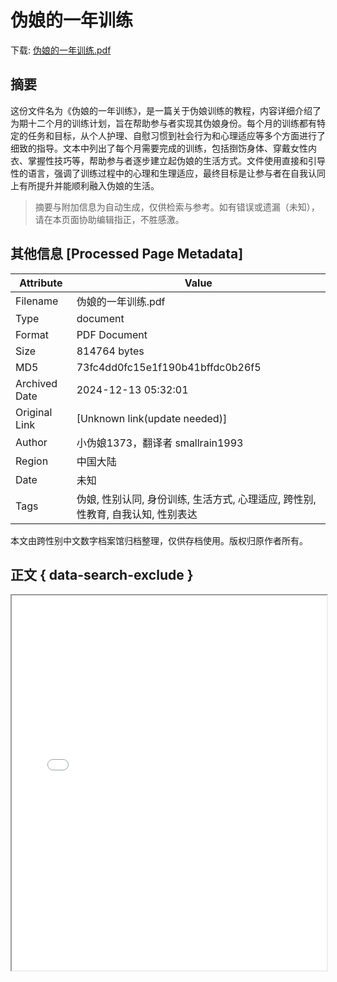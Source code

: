 # 伪娘的一年训练

<!-- tcd_download_link -->
下载: <a href="../伪娘的一年训练.pdf" download>伪娘的一年训练.pdf</a>
<!-- tcd_download_link_end -->

## 摘要

<!-- tcd_abstract -->
这份文件名为《伪娘的一年训练》，是一篇关于伪娘训练的教程，内容详细介绍了为期十二个月的训练计划，旨在帮助参与者实现其伪娘身份。每个月的训练都有特定的任务和目标，从个人护理、自慰习惯到社会行为和心理适应等多个方面进行了细致的指导。文本中列出了每个月需要完成的训练，包括捯饬身体、穿戴女性内衣、掌握性技巧等，帮助参与者逐步建立起伪娘的生活方式。文件使用直接和引导性的语言，强调了训练过程中的心理和生理适应，最终目标是让参与者在自我认同上有所提升并能顺利融入伪娘的生活。

<!-- tcd_abstract_end -->

> 摘要与附加信息为自动生成，仅供检索与参考。如有错误或遗漏（未知），请在本页面协助编辑指正，不胜感激。

## 其他信息 [Processed Page Metadata]

| Attribute       | Value                                  |
|-----------------|----------------------------------------|
| Filename        | 伪娘的一年训练.pdf                             |
| Type            | document                                 |
| Format          | PDF Document                               |
| Size            | 814764 bytes                           |
| MD5             | 73fc4dd0fc15e1f190b41bffdc0b26f5                                  |
| Archived Date   | 2024-12-13 05:32:01                             |
| Original Link   | [Unknown link(update needed)]                         |
| Author          | 小伪娘1373，翻译者 smallrain1993                               |
| Region          | 中国大陆                               |
| Date            | 未知                                 |
| Tags            | 伪娘, 性别认同, 身份训练, 生活方式, 心理适应, 跨性别, 性教育, 自我认知, 性别表达                                 |

本文由跨性别中文数字档案馆归档整理，仅供存档使用。版权归原作者所有。


## 正文 { data-search-exclude }

<!-- tcd_main_text -->
<iframe src="../伪娘的一年训练.pdf" width="100%" height="600px">
    <p>无法显示PDF，请下载查看。</p>
</iframe>
<!-- tcd_main_text_end -->

